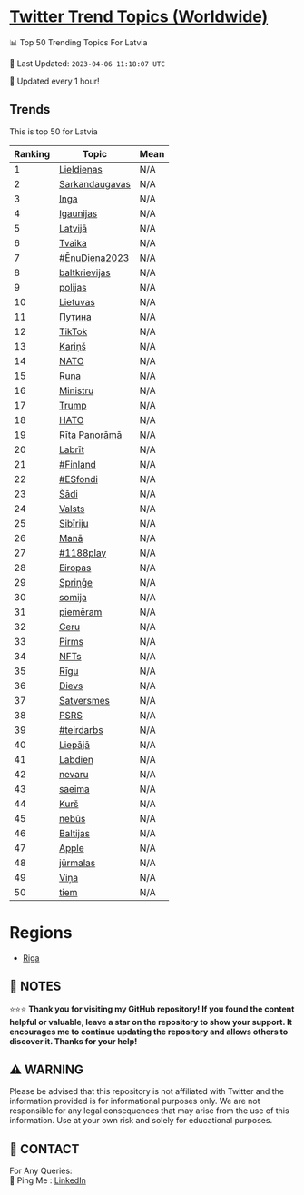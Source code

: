 [Twitter Trend Topics (Worldwide)](https://github.com/ErcinDedeoglu/Twitter-Trend-Topics)
==========


📊 Top 50 Trending Topics For Latvia

📆 Last Updated: `2023-04-06 11:18:07 UTC`

🔧 Updated every 1 hour!


## Trends

This is top 50 for Latvia

| Ranking | Topic | Mean |
| ------- | ------------ | ------------ |
| 1 | [Lieldienas](http://twitter.com/search?q=Lieldienas) | N/A |
| 2 | [Sarkandaugavas](http://twitter.com/search?q=Sarkandaugavas) | N/A |
| 3 | [Inga](http://twitter.com/search?q=Inga) | N/A |
| 4 | [Igaunijas](http://twitter.com/search?q=Igaunijas) | N/A |
| 5 | [Latvijā](http://twitter.com/search?q=Latvij%c4%81) | N/A |
| 6 | [Tvaika](http://twitter.com/search?q=Tvaika) | N/A |
| 7 | [#ĒnuDiena2023](http://twitter.com/search?q=%23%c4%92nuDiena2023) | N/A |
| 8 | [baltkrievijas](http://twitter.com/search?q=baltkrievijas) | N/A |
| 9 | [polijas](http://twitter.com/search?q=polijas) | N/A |
| 10 | [Lietuvas](http://twitter.com/search?q=Lietuvas) | N/A |
| 11 | [Путина](http://twitter.com/search?q=%d0%9f%d1%83%d1%82%d0%b8%d0%bd%d0%b0) | N/A |
| 12 | [TikTok](http://twitter.com/search?q=TikTok) | N/A |
| 13 | [Kariņš](http://twitter.com/search?q=Kari%c5%86%c5%a1) | N/A |
| 14 | [NATO](http://twitter.com/search?q=NATO) | N/A |
| 15 | [Runa](http://twitter.com/search?q=Runa) | N/A |
| 16 | [Ministru](http://twitter.com/search?q=Ministru) | N/A |
| 17 | [Trump](http://twitter.com/search?q=Trump) | N/A |
| 18 | [НАТО](http://twitter.com/search?q=%d0%9d%d0%90%d0%a2%d0%9e) | N/A |
| 19 | [Rīta Panorāmā](http://twitter.com/search?q=R%c4%abta+Panor%c4%81m%c4%81) | N/A |
| 20 | [Labrīt](http://twitter.com/search?q=Labr%c4%abt) | N/A |
| 21 | [#Finland](http://twitter.com/search?q=%23Finland) | N/A |
| 22 | [#ESfondi](http://twitter.com/search?q=%23ESfondi) | N/A |
| 23 | [Šādi](http://twitter.com/search?q=%c5%a0%c4%81di) | N/A |
| 24 | [Valsts](http://twitter.com/search?q=Valsts) | N/A |
| 25 | [Sibīriju](http://twitter.com/search?q=Sib%c4%abriju) | N/A |
| 26 | [Manā](http://twitter.com/search?q=Man%c4%81) | N/A |
| 27 | [#1188play](http://twitter.com/search?q=%231188play) | N/A |
| 28 | [Eiropas](http://twitter.com/search?q=Eiropas) | N/A |
| 29 | [Spriņģe](http://twitter.com/search?q=Spri%c5%86%c4%a3e) | N/A |
| 30 | [somija](http://twitter.com/search?q=somija) | N/A |
| 31 | [piemēram](http://twitter.com/search?q=piem%c4%93ram) | N/A |
| 32 | [Ceru](http://twitter.com/search?q=Ceru) | N/A |
| 33 | [Pirms](http://twitter.com/search?q=Pirms) | N/A |
| 34 | [NFTs](http://twitter.com/search?q=NFTs) | N/A |
| 35 | [Rīgu](http://twitter.com/search?q=R%c4%abgu) | N/A |
| 36 | [Dievs](http://twitter.com/search?q=Dievs) | N/A |
| 37 | [Satversmes](http://twitter.com/search?q=Satversmes) | N/A |
| 38 | [PSRS](http://twitter.com/search?q=PSRS) | N/A |
| 39 | [#teirdarbs](http://twitter.com/search?q=%23teirdarbs) | N/A |
| 40 | [Liepājā](http://twitter.com/search?q=Liep%c4%81j%c4%81) | N/A |
| 41 | [Labdien](http://twitter.com/search?q=Labdien) | N/A |
| 42 | [nevaru](http://twitter.com/search?q=nevaru) | N/A |
| 43 | [saeima](http://twitter.com/search?q=saeima) | N/A |
| 44 | [Kurš](http://twitter.com/search?q=Kur%c5%a1) | N/A |
| 45 | [nebūs](http://twitter.com/search?q=neb%c5%abs) | N/A |
| 46 | [Baltijas](http://twitter.com/search?q=Baltijas) | N/A |
| 47 | [Apple](http://twitter.com/search?q=Apple) | N/A |
| 48 | [jūrmalas](http://twitter.com/search?q=j%c5%abrmalas) | N/A |
| 49 | [Viņa](http://twitter.com/search?q=Vi%c5%86a) | N/A |
| 50 | [tiem](http://twitter.com/search?q=tiem) | N/A |



# Regions

* [Riga](</Latvia/Riga.md>)



## 📝 NOTES

⭐⭐⭐ **Thank you for visiting my GitHub repository! If you found the content helpful or valuable, leave a star on the repository to show your support. It encourages me to continue updating the repository and allows others to discover it. Thanks for your help!**


## ⚠️ WARNING

Please be advised that this repository is not affiliated with Twitter and the information provided is for informational purposes only. We are not responsible for any legal consequences that may arise from the use of this information. Use at your own risk and solely for educational purposes.


## 📨 CONTACT

 For Any Queries:  
            🏓 Ping Me : [LinkedIn](https://www.linkedin.com/in/ercindedeoglu/)

